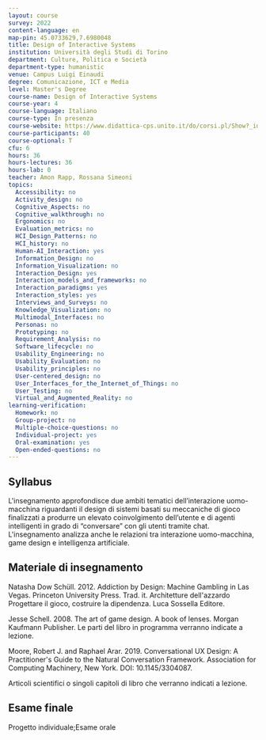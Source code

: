 ```yaml
---
layout: course
survey: 2022
content-language: en
map-pin: 45.0733629,7.6980048
title: Design of Interactive Systems
institution: Università degli Studi di Torino
department: Culture, Politica e Società
department-type: humanistic
venue: Campus Luigi Einaudi
degree: Comunicazione, ICT e Media
level: Master's Degree
course-name: Design of Interactive Systems
course-year: 4
course-language: Italiano
course-type: In presenza
course-website: https://www.didattica-cps.unito.it/do/corsi.pl/Show?_id=bdxn
course-participants: 40
course-optional: T
cfu: 6
hours: 36
hours-lectures: 36
hours-lab: 0
teacher: Amon Rapp, Rossana Simeoni
topics: 
  Accessibility: no 
  Activity_design: no 
  Cognitive_Aspects: no 
  Cognitive_walkthrough: no 
  Ergonomics: no 
  Evaluation_metrics: no 
  HCI_Design_Patterns: no 
  HCI_history: no 
  Human-AI_Interaction: yes 
  Information_Design: no 
  Information_Visualization: no 
  Interaction_Design: yes 
  Interaction_models_and_frameworks: no 
  Interaction_paradigms: yes 
  Interaction_styles: yes 
  Interviews_and_Surveys: no 
  Knowledge_Visualization: no 
  Multimodal_Interfaces: no 
  Personas: no 
  Prototyping: no 
  Requirement_Analysis: no 
  Software_lifecycle: no 
  Usability_Engineering: no 
  Usability_Evaluation: no 
  Usability_principles: no 
  User-centered_design: no 
  User_Interfaces_for_the_Internet_of_Things: no 
  User_Testing: no 
  Virtual_and_Augmented_Reality: no 
learning-verification: 
  Homework: no 
  Group-project: no 
  Multiple-choice-questions: no 
  Individual-project: yes 
  Oral-examination: yes 
  Open-ended-questions: no 
---
```



## Syllabus 
L'insegnamento approfondisce due ambiti tematici dell’interazione uomo-macchina riguardanti il design di sistemi basati su meccaniche di gioco finalizzati a produrre un elevato coinvolgimento dell’utente e di agenti intelligenti in grado di “conversare” con gli utenti tramite chat. L'insegnamento analizza anche le relazioni tra interazione uomo-macchina, game design e intelligenza artificiale.

## Materiale di insegnamento 
Natasha Dow Schüll. 2012. Addiction by Design: Machine Gambling in Las Vegas. Princeton University Press. Trad. it. Architetture dell'azzardo Progettare il gioco, costruire la dipendenza. Luca Sossella Editore. 

Jesse Schell. 2008. The art of game design. A book of lenses. Morgan Kaufmann Publisher. Le parti del libro in programma verranno indicate a lezione.

Moore, Robert J. and Raphael Arar. 2019. Conversational UX Design: A Practitioner's Guide to the Natural Conversation Framework. Association for Computing Machinery, New York. DOI: 10.1145/3304087.

Articoli scientifici o singoli capitoli di libro che verranno indicati a lezione.


## Esame finale 
Progetto individuale;Esame orale
